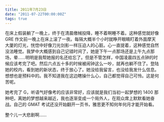 ```yaml
---
title: 2011年7月23日
date: "2011-07-22T00:00:00Z"
tags: true
---
```


在床上假装躺了一晚上，终于在清晨缴械投降，睡不着啊睡不着。这种感觉就好像 GRE 作文前一晚上在床上滚了一夜。每隔大概半个小时就睁开眼睛盯着外面摩天大厦的灯光，恍惚中好像刀光剑影一样压迫人的心脏。心一直提着，这种感觉自然没法睡觉。我梦中大概感到自己记错时间了，她是下午一点那场还是上午九点那场，晕……明明是我帮她报的名还给忘了。但是不管怎样，中国凌晨四五点钟的时候应该考完了吧。然后六点五十多的时候被闹钟这么一吵，就再也躺不住了。登陆她的校内，看到她的新状态，终于放心了。她没给我留言，也没给我发什么信息。想想也是预料中的。我不知道我在这边瞎操什么心，自己都觉得自己可怜。这是何苦呢。

她考完了 G，听语气好像考的应该非常好，应该就是我们当初一起梦想的 1400 那种吧，离她的梦想越来越近，我也逐渐变成一个局外人，在观众席上默默看她奋战。自己的 GMAT 考试还没开始翻开一页书，雅思更不知何年何月才能开始看。

整个儿一大悲剧啊……
